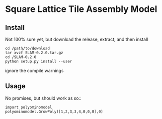 # **S**quare **L**attice Tile **A**ssembly **M**odel 




## Install

Not 100% sure yet, but download the release, extract, and then install
```
cd /path/to/download
tar xvzf SLAM-0.2.0.tar.gz
cd /SLAM-0.2.0
python setup.py install --user 
```
ignore the compile warnings

## Usage


No promises, but should work as so::
```
import polyominomodel
polyominomodel.GrowPoly([1,2,3,3,4,0,0,0],0)
```
